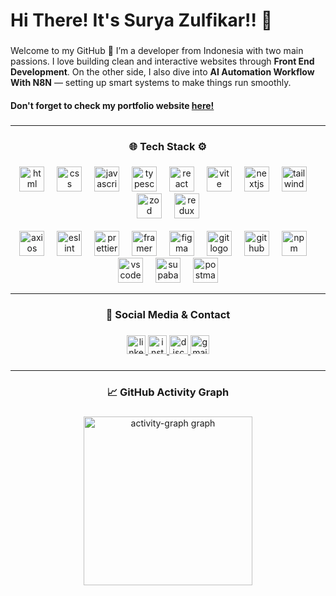 <h1 align="left">Hi There! It's Surya Zulfikar!! 👋</h1>

###

<p align="left">
  Welcome to my GitHub 👋 I’m a developer from Indonesia with two main passions. 
  I love building clean and interactive websites through 
  <strong>Front End Development</strong>. 
  On the other side, I also dive into 
  <strong>AI Automation Workflow With N8N</strong> — 
  setting up smart systems to make things run smoothly.
</p>


<h4 align="left">Don't forget to check my portfolio website <a href="https://zul-portofolio.vercel.app/" target="_blank">here!</a><h4/> 

###

---

<h3 align="center">🌐 Tech Stack ⚙️</h3>

###

<div align="center">
  <img src="https://cdn.simpleicons.org/html5/E34F26" height="40" alt="html logo" />
  <img width="12" />
  <img src="https://cdn.simpleicons.org/css3/1572B6" height="40" alt="css logo" />
  <img width="12" />
  <img src="https://cdn.simpleicons.org/javascript/F7DF1E" height="40" alt="javascript logo" />
  <img width="12" />
  <img src="https://cdn.simpleicons.org/typescript/3178C6" height="40" alt="typescript logo" />
  <img width="12" />
  <img src="https://cdn.simpleicons.org/react/61DAFB" height="40" alt="react logo" />
  <img width="12" />
  <img src="https://cdn.simpleicons.org/vite/646CFF" height="40" alt="vite logo" />
  <img width="12" />
  <img src="https://cdn.simpleicons.org/nextdotjs/000000" height="40" alt="nextjs logo" />
  <img width="12" />
  <img src="https://cdn.simpleicons.org/tailwindcss/06B6D4" height="40" alt="tailwindcss logo" />
  <img width="12" />
  <img src="https://cdn.simpleicons.org/zod/3F52E3" height="40" alt="zod logo" />
  <img width="12" />
  <img src="https://cdn.simpleicons.org/redux/764ABC" height="40" alt="redux logo" />
</div>

<br/>

<div align="center">
  <img src="https://cdn.simpleicons.org/axios/5A29E4" height="40" alt="axios logo" />
  <img width="12" />
  <img src="https://cdn.simpleicons.org/eslint/4B32C3" height="40" alt="eslint logo" />
  <img width="12" />
  <img src="https://cdn.simpleicons.org/prettier/F7B93E" height="40" alt="prettier logo" />
  <img width="12" />
  <img src="https://cdn.simpleicons.org/framer/0055FF" height="40" alt="framer motion logo" />
  <img width="12" />
  <img src="https://cdn.simpleicons.org/figma/F24E1E" height="40" alt="figma logo" />
  <img width="12" />
  <img src="https://cdn.simpleicons.org/git/F05032" height="40" alt="git logo" />
  <img width="12" />
  <img src="https://cdn.simpleicons.org/github/181717" height="40" alt="github logo" />
  <img width="12" />
  <img src="https://cdn.simpleicons.org/npm/CB3837" height="40" alt="npm logo" />
  <img width="12" />
  <img src="https://cdn.jsdelivr.net/gh/devicons/devicon/icons/vscode/vscode-original.svg" height="40" alt="vscode logo" />
  <img width="12" />
  <img src="https://cdn.simpleicons.org/supabase/3ECF8E" height="40" alt="supabase logo" />
  <img width="12" />
  <img src="https://cdn.simpleicons.org/postman/FF6C37" height="40" alt="postman logo" />
</div>


---

<h3 align="center">🌟 Social Media & Contact</h3>

###

<div align="center">
  <a href="https://www.linkedin.com/in/surya-zulfikar-021316287/" target="_blank">
    <img src="https://img.shields.io/static/v1?message=LinkedIn&logo=linkedin&label=&color=0077B5&logoColor=white&labelColor=&style=for-the-badge" height="30" alt="linkedin logo" />
  </a>
  <a href="https://www.instagram.com/suryazulfikarr/" target="_blank">
    <img src="https://img.shields.io/static/v1?message=Instagram&logo=instagram&label=&color=E4405F&logoColor=white&labelColor=&style=for-the-badge" height="30" alt="instagram logo" />
  </a>
  <a href="https://discordapp.com/users/811565856541638686" target="_blank">
    <img src="https://img.shields.io/static/v1?message=Discord&logo=discord&label=&color=7289DA&logoColor=white&labelColor=&style=for-the-badge" height="30" alt="discord logo" />
  </a>
  <a href="mailto:aliperwira26@gmail.com" target="_blank">
    <img src="https://img.shields.io/static/v1?message=Gmail&logo=gmail&label=&color=D14836&logoColor=white&labelColor=&style=for-the-badge" height="30" alt="gmail logo" />
  </a>
</div>

###

---

<h3 align="center">📈 GitHub Activity Graph</h3>

###

<div align="center">
  <img src="https://github-readme-activity-graph.vercel.app/graph?username=glassesboyy&radius=16&theme=high-contrast&area=true&order=5&hide_border=false&hide_title=true" height="270" alt="activity-graph graph" />
</div>

###
